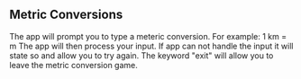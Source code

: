 ## Metric Conversions 
The app will prompt you to type a meteric conversion. 
    For example: 1 km = m 
The app will then process your input. 
If app can not handle the input it will state so and allow you to try again. 
The keyword "exit" will allow you to leave the metric conversion game. 